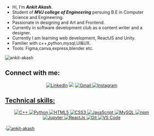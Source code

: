 - Hi, I’m ***Ankit Akash***.
- Student of ***MVJ college of Engineering*** persuing B.E in Computer Science and Engineering.
- Passionate in designing and Art and Frontend.
- Currently in software development club as a content writer and a designer.
- Currently I am learning web development, ReactJS and Unity.
- Familier with c++,python,mysql,UI&UX.
 - Tools: Figma,canva,express,blender etc.



<p align="left"> <img src="https://komarev.com/ghpvc/?username=ankit-akash&label=Profile%20views&color=0e75b6&style=flat" alt="ankit-akash" /> </p>




<h2 align="left">Connect with me:</h2>
<p align="center">
<a  href="https://www.linkedin.com/in/ankitakash07/" target="_blank"><img alt="LinkedIn" src="https://img.shields.io/badge/linkedin%20-%230077B5.svg?&style=for-the-badge&logo=linkedin&logoColor=white" /></a>
<a href="https://twitter.com/AnkitAkash_" target="_blank"><img src="https://img.shields.io/badge/twitter-%2300acee.svg?&style=for-the-badge&logo=twitter&logoColor=white&alt=twitter" /></a>
<a href="mailto:akashankit905@gmail.com"><img  alt="Gmail" src="https://img.shields.io/badge/Gmail-D14836?style=for-the-badge&logo=gmail&logoColor=white" />
<a  href="https://www.instagram.com/ankitakash_/"><img alt="Instagram" src="https://img.shields.io/badge/Instagram-E4405F?style=for-the-badge&logo=instagram&logoColor=white">
</p>

<h2 align="left">Technical skills:</h2>
<p align="center"> 
<img alt="C++" src="https://img.shields.io/badge/c++-%2300599C.svg?&style=for-the-badge&logo=c%2B%2B&ogoColor=white" />
 <img alt="Python" src="https://img.shields.io/badge/python-%2314354C.svg?style=for-the-badge&logo=python&logoColor=white"/>
<img alt="HTML5" src="https://img.shields.io/badge/html5-%23E34F26.svg?&style=for-the-badge&logo=html5&logoColor=white" />
 <img alt="CSS3" src="https://img.shields.io/badge/css3-%231572B6.svg?&style=for-the-badge&logo=css3&logoColor=white" />
 <img alt="JavaScript" src="https://img.shields.io/badge/javascript-%23323330.svg?&style=for-the-badge&logo=javascript&logoColor=%23F7DF1E" />
 <img alt="MySQL" src="https://img.shields.io/badge/MySQL-00000F?style=for-the-badge&logo=mysql&logoColor=white" />
    <img alt="npm" src="https://img.shields.io/badge/npm-CB3837?style=for-the-badge&logo=npm&logoColor=white" />
    <img alt="Jupyter" src="https://img.shields.io/badge/Jupyter-F37626.svg?&style=for-the-badge&logo=Jupyter&logoColor=white" />
    <img alt="ReactJs" src="https://img.shields.io/badge/React-20232A?style=for-the-badge&logo=react&logoColor=61DAFB" />
    <img alt="Git" src="https://img.shields.io/badge/Git-F05032?style=for-the-badge&logo=git&logoColor=white" />
    <img alt="VS Code" src="https://img.shields.io/badge/Visual_Studio_Code-0078D4?style=for-the-badge&logo=visual%20studio%20code&logoColor=white" />
</p>



<p>&nbsp;<img align="middle" src="https://github-readme-stats.vercel.app/api?username=ankit-akash&show_icons=true&locale=en" alt="ankit-akash" /></p>
